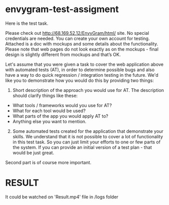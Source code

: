 # envygram-test-assigment

Here is the test task.

Please check out http://68.169.52.12/EnvyGram/html/ site. No special credentials are needed. You can create your own account for testing. Attached is a doc with mockups and some details about the functionality. Please note that web pages do not look exactly as on the mockups - final design is slightly different from mockups and that’s OK.

Let's assume that you were given a task to cover the web application above with automated tests (AT), in order to determine possible bugs and also have a way to do quick regression / integration testing in the future. We'd like you to demonstrate how you would do this by providing two things:

  1) Short description of the approach you would use for AT. The description should clarify things like these:

  - What tools / frameworks would you use for AT?
  - What for each tool would be used?
  - What parts of the app you would apply AT to?
  - Anything else you want to mention.

  2) Some automated tests created for the application that demonstrate your skills. We understand that it is not  possible to cover a lot of functionality in this test task. So you can just limit your efforts to one or few parts of the system. If you can provide an initial version of a test plan - that would be just great.

Second part is of course more important.

# RESULT
  It could be watched on 'Result.mp4' file in /logs folder
